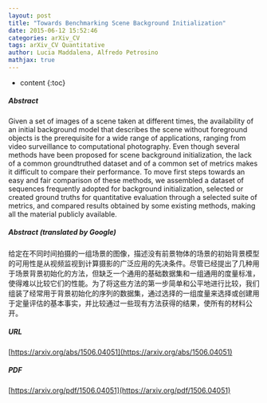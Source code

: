 ```yaml
---
layout: post
title: "Towards Benchmarking Scene Background Initialization"
date: 2015-06-12 15:52:46
categories: arXiv_CV
tags: arXiv_CV Quantitative
author: Lucia Maddalena, Alfredo Petrosino
mathjax: true
---
```


* content
{:toc}

##### Abstract
Given a set of images of a scene taken at different times, the availability of an initial background model that describes the scene without foreground objects is the prerequisite for a wide range of applications, ranging from video surveillance to computational photography. Even though several methods have been proposed for scene background initialization, the lack of a common groundtruthed dataset and of a common set of metrics makes it difficult to compare their performance. To move first steps towards an easy and fair comparison of these methods, we assembled a dataset of sequences frequently adopted for background initialization, selected or created ground truths for quantitative evaluation through a selected suite of metrics, and compared results obtained by some existing methods, making all the material publicly available.

##### Abstract (translated by Google)
给定在不同时间拍摄的一组场景的图像，描述没有前景物体的场景的初始背景模型的可用性是从视频监视到计算摄影的广泛应用的先决条件。尽管已经提出了几种用于场景背景初始化的方法，但缺乏一个通用的基础数据集和一组通用的度量标准，使得难以比较它们的性能。为了将这些方法的第一步简单和公平地进行比较，我们组装了经常用于背景初始化的序列的数据集，通过选择的一组度量来选择或创建用于定量评估的基本事实，并比较通过一些现有方法获得的结果，使所有的材料公开。

##### URL
[https://arxiv.org/abs/1506.04051](https://arxiv.org/abs/1506.04051)

##### PDF
[https://arxiv.org/pdf/1506.04051](https://arxiv.org/pdf/1506.04051)

